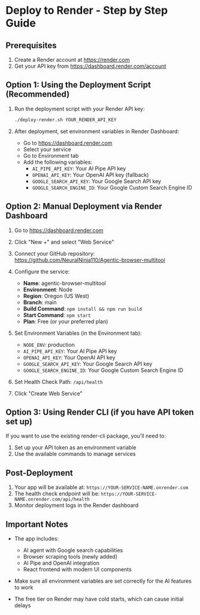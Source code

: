# Deploy to Render - Step by Step Guide

## Prerequisites
1. Create a Render account at https://render.com
2. Get your API key from https://dashboard.render.com/account

## Option 1: Using the Deployment Script (Recommended)

1. Run the deployment script with your Render API key:
   ```bash
   ./deploy-render.sh YOUR_RENDER_API_KEY
   ```

2. After deployment, set environment variables in Render Dashboard:
   - Go to https://dashboard.render.com
   - Select your service
   - Go to Environment tab
   - Add the following variables:
     - `AI_PIPE_API_KEY`: Your AI Pipe API key
     - `OPENAI_API_KEY`: Your OpenAI API key (fallback)
     - `GOOGLE_SEARCH_API_KEY`: Your Google Search API key
     - `GOOGLE_SEARCH_ENGINE_ID`: Your Google Custom Search Engine ID

## Option 2: Manual Deployment via Render Dashboard

1. Go to https://dashboard.render.com
2. Click "New +" and select "Web Service"
3. Connect your GitHub repository: https://github.com/NeuralNinja110/Agentic-browser-multitool
4. Configure the service:
   - **Name**: agentic-browser-multitool
   - **Environment**: Node
   - **Region**: Oregon (US West)
   - **Branch**: main
   - **Build Command**: `npm install && npm run build`
   - **Start Command**: `npm start`
   - **Plan**: Free (or your preferred plan)

5. Set Environment Variables (in the Environment tab):
   - `NODE_ENV`: production
   - `AI_PIPE_API_KEY`: Your AI Pipe API key
   - `OPENAI_API_KEY`: Your OpenAI API key
   - `GOOGLE_SEARCH_API_KEY`: Your Google Search API key
   - `GOOGLE_SEARCH_ENGINE_ID`: Your Google Custom Search Engine ID

6. Set Health Check Path: `/api/health`

7. Click "Create Web Service"

## Option 3: Using Render CLI (if you have API token set up)

If you want to use the existing render-cli package, you'll need to:
1. Set up your API token as an environment variable
2. Use the available commands to manage services

## Post-Deployment

1. Your app will be available at: `https://YOUR-SERVICE-NAME.onrender.com`
2. The health check endpoint will be: `https://YOUR-SERVICE-NAME.onrender.com/api/health`
3. Monitor deployment logs in the Render dashboard

## Important Notes

- The app includes:
  - AI agent with Google search capabilities
  - Browser scraping tools (newly added)
  - AI Pipe and OpenAI integration
  - React frontend with modern UI components

- Make sure all environment variables are set correctly for the AI features to work
- The free tier on Render may have cold starts, which can cause initial delays
